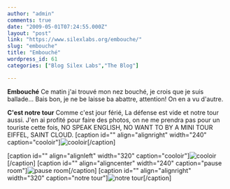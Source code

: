 ```yaml
---
author: "admin"
comments: true
date: "2009-05-01T07:24:55.000Z"
layout: "post"
link: "https://www.silexlabs.org/embouche/"
slug: "embouche"
title: "Embouché"
wordpress_id: 61
categories: ["Blog Silex Labs","The Blog"]

---
```

**Embouché**
Ce matin j'ai trouvé mon nez bouché, je crois que je suis ballade...
Bais bon, je ne be laisse ba abattre, attention! On en a vu d'autre.

**C'est notre tour**
Comme c'est jour férié, La défense est vide et notre tour aussi. J'en ai profité pour faire des photos, on ne me prendra pas pour un touriste cette fois, NO SPEAK ENGLISH, NO WANT TO BY A MINI TOUR EIFFEL, SAINT CLOUD.
[caption id="" align="alignright" width="240" caption="cooloir"]![cooloir](http://img82.imageshack.us/img82/7836/91750476.jpg)[/caption]

[caption id="" align="alignleft" width="320" caption="cooloir"]![cooloir](http://img376.imageshack.us/img376/1318/34757147.jpg)[/caption]
[caption id="" align="aligncenter" width="240" caption="pause room"]![pause room](http://img383.imageshack.us/img383/9387/67184933.jpg)[/caption]
[caption id="" align="alignright" width="320" caption="notre tour"]![notre tour](http://img126.imageshack.us/img126/6694/19457287.jpg)[/caption]

